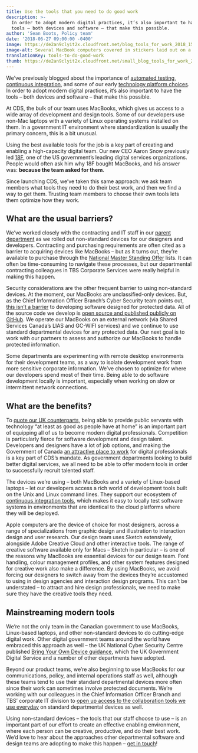 ```yaml
---
title: Use the tools that you need to do good work
description: >-
  In order to adopt modern digital practices, it’s also important to have the
  tools – both devices and software – that make this possible.
author: 'Sean Boots, Policy team'
date: '2018-06-27 09:00:00 -0400'
image: https://de2an9clyit2x.cloudfront.net/blog_tools_for_work_2018_15b0dcce32.jpg
image-alt: Several MacBook computers covered in stickers laid out on a table.
translationKey: tools-to-do-good-work
thumb: https://de2an9clyit2x.cloudfront.net/small_blog_tools_for_work_2018_15b0dcce32.jpg
---
```


We’ve previously blogged about the importance of [automated testing](https://digital.canada.ca/2018/03/26/automated-testing-blog/), [continuous integration](https://digital.canada.ca/2018/05/16/reducing-risk-through-continuous-deployment/), and some of our early [technology platform choices](https://digital.canada.ca/2017/11/06/technology-choices-at-cds/). In order to adopt modern digital practices, it’s also important to have the tools – both devices and software – that make this possible.

At CDS, the bulk of our team uses MacBooks, which gives us access to a wide array of development and design tools. Some of our developers use non-Mac laptops with a variety of Linux operating systems installed on them. In a government IT environment where standardization is usually the primary concern, this is a bit unusual.

Using the best available tools for the job is a key part of creating and enabling a high-capacity digital team. Our new CEO Aaron Snow previously led [18F](https://18f.gsa.gov/), one of the US government’s leading digital services organizations. People would often ask him why 18F bought MacBooks, and his answer was: **because the team asked for them**.

Since launching CDS, we’ve taken this same approach: we ask team members what tools they need to do their best work, and then we find a way to get them. Trusting team members to choose their own tools lets them optimize how they work.

## What are the usual barriers?

We’ve worked closely with the contracting and IT staff in our [parent department](https://www.canada.ca/en/treasury-board-secretariat.html) as we rolled out non-standard devices for our designers and developers. Contracting and purchasing requirements are often cited as a barrier to acquiring devices like MacBooks – but as it turns out, they’re available to purchase through the [National Master Standing Offer](https://buyandsell.gc.ca/for-businesses/the-procurement-process/standing-offers) lists. It can often be time-consuming to navigate these processes, but our departmental contracting colleagues in TBS Corporate Services were really helpful in making this happen.


Security considerations are the other frequent barrier to using non-standard devices. At the moment, our MacBooks are unclassified-only devices. But, as the Chief Information Officer Branch’s Cyber Security team points out, [this isn’t a barrier](https://github.com/canada-ca/Open_First_Whitepaper/issues/83#issuecomment-361065123) to developing software designed for protected data. All of the source code we develop is [open source and published publicly on GitHub](https://github.com/cds-snc). We operate our MacBooks on an external network (via Shared Services Canada’s LIAS and GC-WIFI services) and we continue to use standard departmental devices for any protected data. Our next goal is to work with our partners to assess and authorize our MacBooks to handle protected information.

Some departments are experimenting with remote desktop environments for their development teams, as a way to isolate development work from more sensitive corporate information. We’ve chosen to optimize for where our developers spend most of their time. Being able to do software development locally is important, especially when working on slow or intermittent network connections.

## What are the benefits?

To [quote our UK counterparts](https://cabinetofficetechnology.blog.gov.uk/2015/02/12/choosing-technology-that-is-at-least-as-good-as-people-have-at-home/), being able to provide public servants with technology “at least as good as people have at home” is an important part of equipping all of us to become modern digital professionals. Competition is particularly fierce for software development and design talent. Developers and designers have a lot of job options, and making the Government of Canada [an attractive place to work](/careers/) for digital professionals is a key part of CDS’s mandate. As government departments looking to build better digital services, we all need to be able to offer modern tools in order to successfully recruit talented staff.

The devices we’re using – both MacBooks and a variety of Linux-based laptops – let our developers access a rich world of development tools built on the Unix and Linux command lines. They support our ecosystem of [continuous integration tools](https://digital.canada.ca/2018/05/16/reducing-risk-through-continuous-deployment/), which makes it easy to locally test software systems in environments that are identical to the cloud platforms where they will be deployed.

Apple computers are the device of choice for most designers, across a range of specializations from graphic design and illustration to interaction design and user research. Our design team uses Sketch extensively, alongside Adobe Creative Cloud and other interactive tools. The range of creative software available only for Macs – Sketch in particular – is one of the reasons why MacBooks are essential devices for our design team. Font handling, colour management profiles, and other system features designed for creative work also make a difference. By using MacBooks, we avoid forcing our designers to switch away from the devices they’re accustomed to using in design agencies and interaction design programs. This can’t be understated – to attract and hire design professionals, we need to make sure they have the creative tools they need.


## Mainstreaming modern tools

We’re not the only team in the Canadian government to use MacBooks, Linux-based laptops, and other non-standard devices to do cutting-edge digital work. Other digital government teams around the world have embraced this approach as well – the UK National Cyber Security Centre published [Bring Your Own Device guidance](https://www.ncsc.gov.uk/guidance/byod-executive-summary), which the UK Government Digital Service and a number of other departments have adopted.

Beyond our product teams, we’re also beginning to use MacBooks for our communications, policy, and internal operations staff as well, although these teams tend to use their standard departmental devices more often since their work can sometimes involve protected documents. We’re working with our colleagues in the Chief Information Officer Branch and TBS’ corporate IT division to [open up access to the collaboration tools we use everyday](https://open.canada.ca/en/blog/enabling-gcdigital-pragmatic-security) on standard departmental devices as well.

Using non-standard devices – the tools that our staff choose to use – is an important part of our effort to create an effective enabling environment, where each person can be creative, productive, and do their best work. We’d love to hear about the approaches other departmental software and design teams are adopting to make this happen – [get in touch](mailto:cds-snc@servicecanada.gc.ca)!

